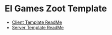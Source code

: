 # El Games Zoot Template

- [Client Template ReadMe](./client/README.md)
- [Server Template ReadMe](./server/README.md)
